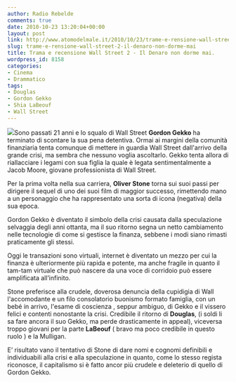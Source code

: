 ```yaml
---
author: Radio Rebelde
comments: true
date: 2010-10-23 13:20:04+00:00
layout: post
link: http://www.atomodelmale.it/2010/10/23/trame-e-rensione-wall-street-2-il-denaro-non-dorme-mai/
slug: trame-e-rensione-wall-street-2-il-denaro-non-dorme-mai
title: Trama e recensione Wall Street 2 - Il Denaro non dorme mai.
wordpress_id: 8158
categories:
- Cinema
- Drammatico
tags:
- Douglas
- Gordon Gekko
- Shia LaBeouf
- Wall Street
---
```


![](http://www.atomodelmale.it/wp-content/uploads/2010/10/Wall_Street-_Money_Never_Sleeps_film-202x300.jpg)Sono passati 21 anni e lo squalo di Wall Street **Gordon Gekko** ha terminato di scontare la sua pena detentiva. Ormai ai margini della comunità finanziaria tenta comunque di mettere in guardia Wall Street dall'arrivo della grande crisi, ma sembra che nessuno voglia ascoltarlo. Gekko tenta allora di riallacciare i legami con sua figlia la quale è legata sentimentalmente a Jacob Moore, giovane professionista di Wall Street.

Per la prima volta nella sua carriera, **Oliver Stone** torna sui suoi passi per dirigere il sequel di uno dei suoi film di maggior successo, rimettendo mano a un personaggio che ha rappresentato una sorta di icona (negativa) della sua epoca.

Gordon Gekko è diventato il simbolo della crisi causata dalla speculazione selvaggia degli anni ottanta, ma il suo ritorno segna un netto cambiamento nelle tecnologie di come si gestisce la finanza, sebbene i modi siano rimasti praticamente gli stessi.

Oggi le transazioni sono virtuali, internet è diventato un mezzo per cui la finanza è ulteriormente più rapida e potente, ma anche fragile in quanto il tam-tam virtuale che può nascere da una voce di corridoio può essere amplificata all’infinito.<!-- more -->



Stone preferisce alla crudele, doverosa denuncia della cupidigia di Wall l'accomodante e un filo consolatorio buonismo formato famiglia, con un bebé in arrivo, l'esame di coscienza , seppur ambiguo, di Gekko e il vissero felici e contenti nonostante la crisi. Credibile il ritorno di **Douglas**, (i soldi li sa fare ancora il suo Gekko, ma perde drasticamente in appeal), viceversa troppo giovani per la parte **LaBeouf** ( bravo ma poco credibile in questo ruolo ) e la Mulligan.

E’ risultato vano il tentativo di Stone di dare nomi e cognomi definibili e individuabili alla crisi e alla speculazione in quanto, come lo stesso regista riconosce, il capitalismo si è fatto ancor più crudele e deleterio di quello di Gordon Gekko.
